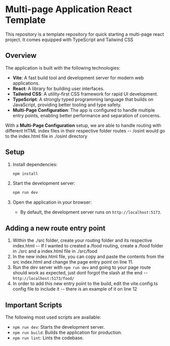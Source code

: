 # Multi-page Application React Template

This repository is a template repository for quick starting a multi-page react project. It comes equipped with TypeScript and Tailwind CSS

## Overview

The application is built with the following technologies:

- **Vite**: A fast build tool and development server for modern web applications.
- **React**: A library for building user interfaces.
- **Tailwind CSS**: A utility-first CSS framework for rapid UI development.
- **TypeScript**: A strongly typed programming language that builds on JavaScript, providing better tooling and type safety.
- **Multi-Page Configuration**: The app is configured to handle multiple entry points, enabling better performance and separation of concerns.

With a **Multi-Page Configuration** setup, we are able to handle routing with different HTML index files in their respective folder routes -- /osint would go to the index.html file in ./osint directory

## Setup

1. Install dependencies:

   ```bash
   npm install
   ```

2. Start the development server:

   ```bash
   npm run dev
   ```

3. Open the application in your browser:
   - By default, the development server runs on `http://localhost:5173`.

## Adding a new route entry point

1. Within the ./src folder, create your routing folder and its respective index.html -- If I wanted to created a /food routing, create a /food folder in ./src and a index.html file in ./src/food
2. In the new index.html file, you can copy and paste the contents from the src index.html and change the page entry point on line 11.
3. Run the dev server with ```npm run dev``` and going to your page route should work as expected, just dont forgot the slash at the end -- `http://localhost:5173/food/`
4. In order to add this new entry point to the build, edit the vite.config.ts config file to include it -- there is an example of it on line 12

## Important Scripts

The following most used scripts are available:

- `npm run dev`: Starts the development server.
- `npm run build`: Builds the application for production.
- `npm run lint`: Lints the codebase.
